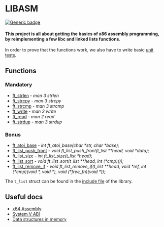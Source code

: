 # LIBASM
[![Generic badge](https://img.shields.io/static/v1?label=Skills&message=C%2C%20Assembly%2C%20Linked%20Lists&color=red&style=for-the-badge)](https://shields.io/)
#### This project is all about getting the basics of x86 assembly programming, by reimplementing a few libc and linked lists functions.

In order to prove that the functions work, we also have to write basic [unit tests](src/).

## Functions
### Mandatory
- [ft_strlen](libasm/src/ft_strlen.s) - *man 3 strlen*
- [ft_strcpy](libasm/src/ft_strcpy.s) - *man 3 strcpy*
- [ft_strcmp](libasm/src/ft_strcmp.s) - *man 3 strcmp*
- [ft_write](libasm/src/ft_write.s) - *man 2 write*
- [ft_read](libasm/src/ft_read.s) - *man 2 read*
- [ft_strdup](libasm/src/ft_strdup.s) - *man 3 strdup*

### Bonus
- [ft_atoi_base](libasm/src/ft_atoi_base_bonus.s) - *int ft_atoi_base(char \*str, char \*base);*
- [ft_list_push_front](libasm/src/ft_list_push_front_bonus.s) - *void ft_list_push_front(t_list \*\*head, void \*data);*
- [ft_list_size](libasm/src/ft_list_size_bonus.s) - *int ft_list_size(t_list \*head);*
- [ft_list_sort](libasm/src/ft_list_sort_bonus.s) - *void ft_list_sort(t_list \*\*head, int (\*cmp)());*
- [ft_list_remove_if](libasm/src/ft_list_remove_if_bonus.s) - *void ft_list_remove_if(t_list \*\*head, void \*ref, int (\*cmp)(void \*, void \*), void (\*free_fn)(void \*));*

The `t_list` struct can be found in the [include file](libasm/include/libasm.h) of the library.


## Useful docs
- [x64 Assembly](https://www.inf.usi.ch/faculty/soule/teaching/2015-fall/cc/x64-intro.pdf)
- [System V ABI](https://refspecs.linuxbase.org/elf/x86_64-abi-0.99.pdf)
- [Data structures in memory](https://en.wikibooks.org/wiki/X86_Disassembly/Data_Structures)
